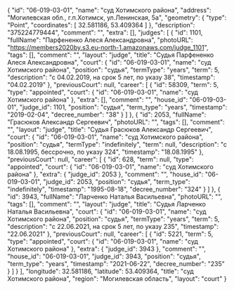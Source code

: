 {
    "id": "06-019-03-01",
    "name": "суд Хотимского района",
    "address": "Могилевская обл., г.п.Хотимск, ул.Ленинская, 5а",
    "geometry": {
        "type": "Point",
        "coordinates": [
            32.581186,
            53.409364
        ]
    },
    "description": "375224779444",
    "comment": "",
    "extra": [],
    "judges": [
        {
            "id": 1101,
            "fullName": "Парфененко Алеся Александровна",
            "photoURL": "https://members2020by.s3.eu-north-1.amazonaws.com/judge_1101",
            "tags": [],
            "comment": "",
            "layout": "judge",
            "title": "Судья Парфененко Алеся Александровна",
            "court": {
                "id": "06-019-03-01",
                "name": "суд Хотимского района",
                "position": "судья",
                "termType": "years",
                "term": 5,
                "description": "c 04.02.2019, на срок 5 лет, по указу 38",
                "timestamp": "04.02.2019"
            },
            "previousCourt": null,
            "career": [
                {
                    "id": 58309,
                    "term": 5,
                    "type": "appointed",
                    "court": {
                        "id": "06-019-03-01",
                        "name": "суд Хотимского района"
                    },
                    "extra": [],
                    "comment": "",
                    "house_id": "06-019-03-01",
                    "judge_id": 1101,
                    "position": "судья",
                    "term_type": "years",
                    "timestamp": "2019-02-04",
                    "decree_number": "38"
                }
            ]
        },
        {
            "id": 2053,
            "fullName": "Грасюков Александр Сергеевич",
            "photoURL": "",
            "tags": [],
            "comment": "",
            "layout": "judge",
            "title": "Судья Грасюков Александр Сергеевич",
            "court": {
                "id": "06-019-03-01",
                "name": "суд Хотимского района",
                "position": "судья",
                "termType": "indefinitely",
                "term": null,
                "description": "c 18.08.1995, бессрочно, по указу 324",
                "timestamp": "18.08.1995"
            },
            "previousCourt": null,
            "career": [
                {
                    "id": 628,
                    "term": null,
                    "type": "appointed",
                    "court": {
                        "id": "06-019-03-01",
                        "name": "суд Хотимского района"
                    },
                    "extra": {
                        "judge_id": 2053
                    },
                    "comment": "",
                    "house_id": "06-019-03-01",
                    "judge_id": 2053,
                    "position": "судья",
                    "term_type": "indefinitely",
                    "timestamp": "1995-08-18",
                    "decree_number": "324"
                }
            ]
        },
        {
            "id": 3943,
            "fullName": "Ларченко Наталья Васильевна",
            "photoURL": "",
            "tags": [],
            "comment": "",
            "layout": "judge",
            "title": "Судья Ларченко Наталья Васильевна",
            "court": {
                "id": "06-019-03-01",
                "name": "суд Хотимского района",
                "position": "судья",
                "termType": "years",
                "term": 5,
                "description": "c 22.06.2021, на срок 5 лет, по указу 235",
                "timestamp": "22.06.2021"
            },
            "previousCourt": null,
            "career": [
                {
                    "id": 5221,
                    "term": 5,
                    "type": "appointed",
                    "court": {
                        "id": "06-019-03-01",
                        "name": "суд Хотимского района"
                    },
                    "extra": {
                        "judge_id": 3943
                    },
                    "comment": "",
                    "house_id": "06-019-03-01",
                    "judge_id": 3943,
                    "position": "судья",
                    "term_type": "years",
                    "timestamp": "2021-06-22",
                    "decree_number": "235"
                }
            ]
        }
    ],
    "longitude": 32.581186,
    "latitude": 53.409364,
    "title": "суд Хотимского района",
    "region": "Могилевская область",
    "layout": "court"
}